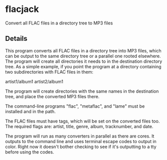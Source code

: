 # flacjack
Convert all FLAC files in a directory tree to MP3 files

## Details
This program converts all FLAC files in a directory tree into MP3 files, which
can be output to the same directory tree or a parallel one rooted elsewhere. The
program will create all directories it needs to in the destination directory
tree. As a simple example, if you point the program at a directory containing
two subdirectories with FLAC files in them:

artist1/album1
artist2/album1

The program will create directories with the same names in the destination tree,
and place the converted MP3 files there.

The command-line programs "flac", "metaflac", and "lame" must be installed and
in the path.

The FLAC files must have tags, which will be set on the converted files too. The
required flags are: artist, title, genre, album, tracknumber, and date.

The program will run as many converters in parallel as there are cores. It
outputs to the command line and uses terminal escape codes to output in color.
Right now it doesn't bother checking to see if it's outputting to a tty before
using the codes.
